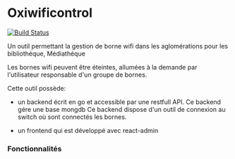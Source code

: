 Oxiwificontrol
==============
[![Build Status](https://https://github.com/alpern95/oxiwificontrol-lab/build-status.png)](https://github.com/alpern95/oxiwificontrol-lab)

Un outil permettant la gestion de borne wifi dans les aglomérations pour les bibliothéque, Médiathéque

Les bornes wifi peuvent être éteintes, allumées à la demande par l'utilisateur responsable d'un groupe de bornes.

Cette outil possède:
 
* un backend écrit en go et accessible par une restfull API.
  Ce backend gére une base mongdb
  Ce backend dispose d'un outil de connexion au switch où sont connectés les bornes.

* un frontend qui est développé avec  react-admin 

### Fonctionnalités
  
